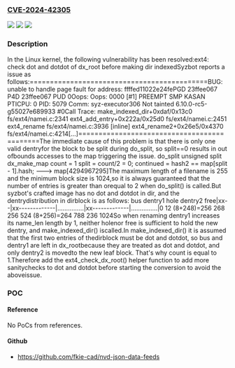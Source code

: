 ### [CVE-2024-42305](https://cve.mitre.org/cgi-bin/cvename.cgi?name=CVE-2024-42305)
![](https://img.shields.io/static/v1?label=Product&message=Linux&color=blue)
![](https://img.shields.io/static/v1?label=Version&message=ac27a0ec112a%3C%20b80575ffa98b%20&color=brighgreen)
![](https://img.shields.io/static/v1?label=Vulnerability&message=n%2Fa&color=brighgreen)

### Description

In the Linux kernel, the following vulnerability has been resolved:ext4: check dot and dotdot of dx_root before making dir indexedSyzbot reports a issue as follows:============================================BUG: unable to handle page fault for address: ffffed11022e24fePGD 23ffee067 P4D 23ffee067 PUD 0Oops: Oops: 0000 [#1] PREEMPT SMP KASAN PTICPU: 0 PID: 5079 Comm: syz-executor306 Not tainted 6.10.0-rc5-g55027e689933 #0Call Trace: <TASK> make_indexed_dir+0xdaf/0x13c0 fs/ext4/namei.c:2341 ext4_add_entry+0x222a/0x25d0 fs/ext4/namei.c:2451 ext4_rename fs/ext4/namei.c:3936 [inline] ext4_rename2+0x26e5/0x4370 fs/ext4/namei.c:4214[...]============================================The immediate cause of this problem is that there is only one valid dentryfor the block to be split during do_split, so split==0 results in out ofbounds accesses to the map triggering the issue.    do_split      unsigned split      dx_make_map       count = 1      split = count/2 = 0;      continued = hash2 == map[split - 1].hash;       ---> map[4294967295]The maximum length of a filename is 255 and the minimum block size is 1024,so it is always guaranteed that the number of entries is greater than orequal to 2 when do_split() is called.But syzbot's crafted image has no dot and dotdot in dir, and the dentrydistribution in dirblock is as follows:  bus     dentry1          hole           dentry2           free|xx--|xx-------------|...............|xx-------------|...............|0   12 (8+248)=256  268     256     524 (8+256)=264 788     236     1024So when renaming dentry1 increases its name_len length by 1, neither holenor free is sufficient to hold the new dentry, and make_indexed_dir() iscalled.In make_indexed_dir() it is assumed that the first two entries of thedirblock must be dot and dotdot, so bus and dentry1 are left in dx_rootbecause they are treated as dot and dotdot, and only dentry2 is movedto the new leaf block. That's why count is equal to 1.Therefore add the ext4_check_dx_root() helper function to add more sanitychecks to dot and dotdot before starting the conversion to avoid the aboveissue.

### POC

#### Reference
No PoCs from references.

#### Github
- https://github.com/fkie-cad/nvd-json-data-feeds

